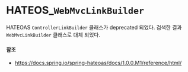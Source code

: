 # HATEOS_`WebMvcLinkBuilder` 

HATEOAS `ControllerLinkBuilder` 클래스가 deprecated 되었다. 검색한 결과 `WebMvcLinkBuilder` 클래스로 대체 되었다.



#### 참조

- https://docs.spring.io/spring-hateoas/docs/1.0.0.M1/reference/html/